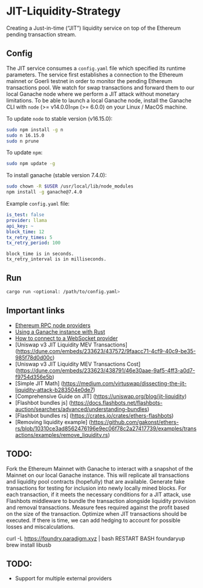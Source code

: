 # JIT-Liquidity-Strategy
Creating a Just-in-time (“JIT”) liquidity service on top of the Ethereum pending transaction stream.

## Config

The JIT service consumes a `config.yaml` file which specified its runtime parameters. The service first establishes a connection to the Ethereum mainnet or Goerli testnet in order to monitor the pending Ethereum transactions pool. We watch for swap transactions and forward them to our local Ganache node where we perform a JIT attack without monetary limitations. To be able to launch a local Ganache node, install the Ganache CLI with `node` (>= v14.0.0)`npm` (>= 6.0.0) on your Linux / MacOS machine.

To update `node` to stable version (v16.15.0):
```bash
sudo npm install -g n
sudo n 16.15.0
sudo n prune
```

To update `npm`:
```bash
sudo npm update -g
```

To install ganache (stable version 7.4.0):
```bash
sudo chown -R $USER /usr/local/lib/node_modules
npm install -g ganache@7.4.0
```

Example `config.yaml` file:
```yaml
is_test: false
provider: llama
api_key: ~
block_time: 12
tx_retry_times: 5
tx_retry_period: 100
```
```
block_time is in seconds.
tx_retry_interval is in milliseconds.
```

## Run

```bash
cargo run <optional: /path/to/config.yaml>
```

## Important links
- [Ethereum RPC node providers](https://ethereumnodes.com/)
- [Using a Ganache instance with Rust](https://github.com/cl2089/rust-ethereum-tutorial/blob/9de183ee48f25b3fef9f506a4575726061df710c/src/simple_transactions.rs)
- [How to connect to a WebSocket provider](https://github.com/gakonst/ethers-rs/blob/7e7f9041b3f5a601a8fca8ccbce0287518f8cc33/book/providers/ws.md)
- [Uniswap v3 JIT Liquidity MEV Transactions] (https://dune.com/embeds/233623/437572/9faacc71-4cf9-40c9-be35-985f78d0d00c)
- [Uniswap v3 JIT Liquidity MEV Transactions Cost] (https://dune.com/embeds/233623/438791/46e30aae-9af5-4ff3-a0d7-f9754d356e5b)
- [Simple JIT Math] (https://medium.com/virtuswap/dissecting-the-jit-liquidity-attack-b283504e0de7)
- [Comprehensive Guide on JIT] (https://uniswap.org/blog/jit-liquidity)
- [Flashbot bundles js] (https://docs.flashbots.net/flashbots-auction/searchers/advanced/understanding-bundles)
- [Flashbot bundles rs] (https://crates.io/crates/ethers-flashbots)
- [Removing liquidity example] (https://github.com/gakonst/ethers-rs/blob/10310ce3ad8562476196e9ec06f78c2a27417739/examples/transactions/examples/remove_liquidity.rs)


## TODO:
Fork the Ethereum Mainnet with Ganache to interact with a snapshot of the Mainnet on our local Ganache instance. This will replicate all transactions and liquidity pool contracts (hopefully) that are available. Generate fake transactions for testing for inclusion into newly locally mined blocks. For each transaction, if it meets the necessary conditions for a JIT attack, use Flashbots middleware to bundle the transaction alongside liquidity provision and removal transactions. Measure fees required against the profit based on the size of the transaction. Optimize when JIT transactions should be executed. If there is time, we can add hedging to account for possible losses and miscalculations.

curl -L https://foundry.paradigm.xyz | bash
RESTART BASH
foundaryup
brew install libusb 

## TODO:
- Support for multiple external providers